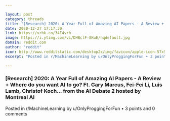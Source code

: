 ```yaml
---

layout: post
category: threads
title: "[Research] 2020: A Year Full of Amazing AI Papers - A Review + Where do you want AI to go? Ft. Gary Marcus, Fei-Fei Li, Luis Lamb, Christof Koch... from the AI Debate 2 hosted by Montreal AI"
date: 2020-12-27 17:17:30
link: https://vrhk.co/34I4vrh
image: https://i.ytimg.com/vi/DHBclF-8KwE/hqdefault.jpg
domain: reddit.com
author: "reddit"
icon: http://www.redditstatic.com/desktop2x/img/favicon/apple-icon-57x57.png
excerpt: "Posted in r/MachineLearning by u/OnlyProggingForFun • 3 points and 0 comments"

---
```


### [Research] 2020: A Year Full of Amazing AI Papers - A Review + Where do you want AI to go? Ft. Gary Marcus, Fei-Fei Li, Luis Lamb, Christof Koch... from the AI Debate 2 hosted by Montreal AI

Posted in r/MachineLearning by u/OnlyProggingForFun • 3 points and 0 comments
